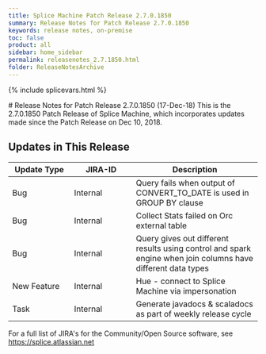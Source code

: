 ```yaml
---
title: Splice Machine Patch Release 2.7.0.1850
summary: Release Notes for Patch Release 2.7.0.1850
keywords: release notes, on-premise
toc: false
product: all
sidebar: home_sidebar
permalink: releasenotes_2.7.1850.html
folder: ReleaseNotesArchive
---
```

{% include splicevars.html %}
<section>
<div class="TopicContent" data-swiftype-index="true" markdown="1">
# Release Notes for Patch Release 2.7.0.1850 (17-Dec-18)
This is the 2.7.0.1850 Patch Release of Splice Machine, which incorporates updates made since the Patch Release on Dec 10, 2018.

## Updates in This Release
<table>
    <col width="125px" />
    <col width="125px" />
    <col />
    <thead>
        <tr>
            <th>Update Type</th>
            <th>JIRA-ID</th>
            <th>Description</th>
        </tr>
    </thead>
    <tbody>
        <tr>
            <td>Bug</td>
            <td>Internal</td>
            <td>Query fails when output of CONVERT_TO_DATE is used in GROUP BY clause</td>
        </tr>
        <tr>
            <td>Bug</td>
            <td>Internal</td>
            <td>Collect Stats failed on Orc external table</td>
        </tr>
        <tr>
            <td>Bug</td>
            <td>Internal</td>
            <td>Query gives out different results using control and spark engine when join columns have different data types</td>
        </tr>
        <tr>
            <td>New Feature</td>
            <td>Internal</td>
            <td>Hue - connect to Splice Machine via impersonation</td>
        </tr>
        <tr>
            <td>Task</td>
            <td>Internal</td>
            <td>Generate javadocs & scaladocs as part of weekly release cycle</td>
        </tr>
    </tbody>
</table>

For a full list of JIRA's for the Community/Open Source software, see <https://splice.atlassian.net>

</div>
</section>

